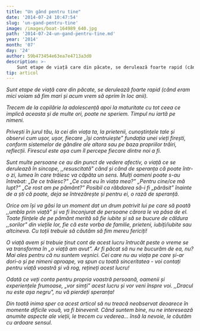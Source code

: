 ```yaml
---
title: "Un gând pentru tine"
date: '2014-07-24 10:47:54'
slug: 'un-gand-pentru-tine'
image: /images/boat-164989_640.jpg
path: '2014-07-24-un-gand-pentru-tine.md'
year: '2014'
month: '07'
day: '24'
author: 59b473454e63ea7e4713a3d0
description: >-
    Sunt etape de viață care din păcate, se derulează foarte rapid (când eram mici voiam să fim mari și acum vrem să oprim în loc anii).Trecem de la copilărie la adolescență apoi la maturitate cu tot cee
tip: articol
---
```

<div class="kg-card-markdown"><p><em>Sunt etape de viață care din păcate, se derulează foarte rapid (când eram mici voiam să fim mari și acum vrem să oprim în loc anii).</em></p>
<p><em>Trecem de la copilărie la adolescență apoi la maturitate cu tot ceea ce implică aceasta și de multe ori, poate ne speriem. Timpul nu iartă pe nimeni.</em></p>
<p><em>Privești în jurul tău, la cei din viața ta, la prietenii, cunoștințele tale și observi cum ușor, ușor, fiecare „își contruiește” fundația unei vieți firești, conform sistemelor de gândire ale altora sau pe baza propriilor trăiri, reflecții. </em> <em>Firescul este așa cum îl percepe fiecare dintre noi a fi.</em></p>
<p><em>Sunt multe persoane ce au din punct de vedere afectiv, o viață ce se derulează în sincope, ,,resuscitată" când și când de speranța că poate într-o zi, lumea în care trăiesc va căpăta un sens.</em> <em>Mulți oameni poate s-au întrebat: „De ce trăiesc?” „Ce caut eu în viața mea?” „Pentru cine/ce mă lupt?” „Ce rost am pe pământ?”</em> <em> Posibil ca răbdarea să-i fi „părăsit” înainte de a ști că poate, deja se  întrezărește și pentru ei, o rază de speranță. </em></p>
<p><em><em>Orice om își va găsi la un moment dat un drum potrivit lui pe care să poată ,,umbla prin viață" și va fi înconjurat de persoane cărora le va păsa de el.</em> </em><em>Toate ființele de pe pământ merită să fie iubite și să se bucure de căldura ,,sorilor" din viețile lor, fie că este vorba de familie, prieteni, iubiți/iubite sau altcineva.</em> <em>Cu toții trebuie să căutăm să fim mereu fericiți! </em></p>
<p><em>O viață avem și trebuie ținut cont de acest lucru întrucât peste o vreme se va transforma în „o viață am avut”. Ar fi păcat să nu ne bucurăm de ea, nu? Mai ales pentru că nu suntem veșnici.</em> <em>Cei care nu au viața pe care și-ar dori-o și pe nimeni aproape, va spun cu toată sinceritatea - voi contați pentru viață voastră și vă rog, rețineți acest lucru!</em></p>
<p><em>Odată ce veți conta pentru propria voastră persoană, oamenii și experiențele frumoase, „vor simți” acest lucru și vor veni înspre voi.</em><em> ,,Dracul nu este așa negru", nu vă pierdeți speranța!</em></p>
<p><em>Din toată inima sper ca acest articol să nu treacă neobservat deoarece în momente dificile vouă, va fi binevenit.</em> <em>Când suntem bine, nu ne interesează anumite aspecte ale vieții, le trecem cu vederea... însă la nevoie, le căutăm cu ardoare sensul.</em></p>
<p> </p>
</div>
    